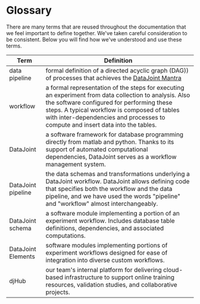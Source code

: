 # Glossary

There are many terms that are reused throughout the documentation that we feel important to define together. We've taken careful consideration to be consistent. Below you will find how we've understood and use these terms.

| Term | Definition |
| --- | --- |
| <span id="data-pipeline">data pipeline</span> | formal definition of a directed acyclic graph (DAG)) of processes that achieves the [DataJoint Mantra](../concepts/mantra) |
| <span id="workflow">workflow</span> | a formal representation of the steps for executing an experiment from data collection to analysis. Also the software configured for performing these steps. A typical workflow is composed of tables with inter-dependencies and processes to compute and insert data into the tables. |
| <span id="datajoint">DataJoint</span> | a software framework for database programming directly from matlab and python. Thanks to its support of automated computational dependencies, DataJoint serves as a workflow management system. |
| <span id="datajoint-pipeline">DataJoint pipeline</span> | the data schemas and transformations underlying a DataJoint workflow. DataJoint allows defining code that specifies both the workflow and the data pipeline, and we have used the words "pipeline" and "workflow" almost interchangeably. |
| <span id="datajoint-schema">DataJoint schema</span> | a software module implementing a portion of an experiment workflow. Includes database table definitions, dependencies, and associated computations. |
| <span id="datajoint-elements">DataJoint Elements</span> | software modules implementing portions of experiment workflows designed for ease of integration into diverse custom workflows. |
| <span id="djhub">djHub</span> | our team's internal platform for delivering cloud-based infrastructure to support online training resources, validation studies, and collaborative projects. |